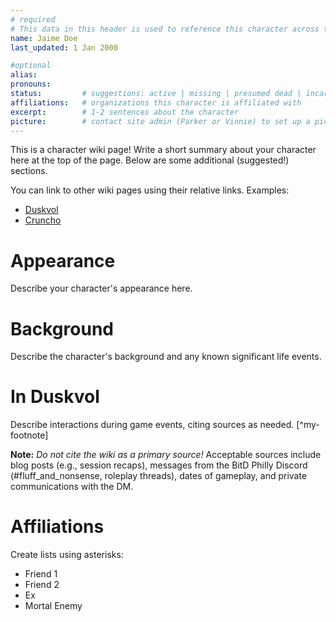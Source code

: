 ```yaml
---
# required
# This data in this header is used to reference this character across the entire website. 
name: Jaime Doe
last_updated: 1 Jan 2000

#optional
alias: 
pronouns: 
status:         # suggestions: active | missing | presumed dead | incarcerated | deceased
affiliations:   # organizations this character is affiliated with
excerpt:        # 1-2 sentences about the character
picture:        # contact site admin (Parker or Vinnie) to set up a picture.
---
```


This is a character wiki page! Write a short summary about your character here at the top of the page. Below are some additional (suggested!) sections.

You can link to other wiki pages using their relative links. Examples:
* [Duskvol](../locations/duskvol)
* [Cruncho](../player_characters/cruncho)

# Appearance
Describe your character's appearance here.

# Background
Describe the character's background and any known significant life events.

# In Duskvol
Describe interactions during game events, citing sources as needed. [^my-footnote]

**Note:** _Do not cite the wiki as a primary source!_ Acceptable sources include blog posts (e.g., session recaps), messages from the BitD Philly Discord (#fluff_and_nonsense, roleplay threads), dates of gameplay, and private communications with the DM. 

# Affiliations
Create lists using asterisks:

* Friend 1
* Friend 2
* Ex
* Mortal Enemy